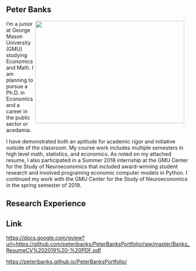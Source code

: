 

## Peter Banks 
<img src="https://github.com/peteribanks/PeterBanksPortfolio/raw/master/MEZ_1524.jpg" width="405" height="279" style="float:right;margin:0 20px 20px 0;">

I’m a junior at George Mason University (GMU) studying Economics and Math. I am planning to pursue a Ph.D. in Economics and a career in the public sector or acedamia.

I have demonstrated both an aptitude for academic rigor and initiative outside of the classroom. My course work includes multiple semesters in high level math, statistics, and economics. As noted on my attached resume, I also participated in a Summer 2018 internship at the GMU Center for the Study of Neuroeconomics that included award-winning student research and involved programing economic computer models in Python. I continued my work with the GMU Center for the Study of Neuroeconomics in the spring semester of 2019. 

## Research Experience 

## Link



https://docs.google.com/gview?url=https://github.com/peteribanks/PeterBanksPortfolio/raw/master/Banks_ResumeCV%202019%20-%20PDF.pdf 

https://peteribanks.github.io/PeterBanksPortfolio/
